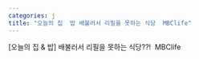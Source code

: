 ```yaml
---
categories: j
title: "오늘의 집  밥 배불러서 리필을 못하는 식당  MBClife"
---
```

[오늘의 집 & 밥] 배불러서 리필을 못하는 식당??!&nbsp;&nbsp;MBClife
